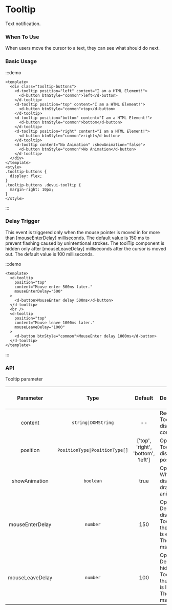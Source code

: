 # Tooltip

Text notification.

### When To Use
When users move the cursor to a text, they can see what should do next.

### Basic Usage

:::demo

```vue
<template>
  <div class="tooltip-buttons">
    <d-tooltip position="left" content="I am a HTML Element!">
      <d-button btnStyle="common">left</d-button>
    </d-tooltip>
    <d-tooltip position="top" content="I am a HTML Element!">
      <d-button btnStyle="common">top</d-button>
    </d-tooltip>
    <d-tooltip position="bottom" content="I am a HTML Element!">
      <d-button btnStyle="common">bottom</d-button>
    </d-tooltip>
    <d-tooltip position="right" content="I am a HTML Element!">
      <d-button btnStyle="common">right</d-button>
    </d-tooltip>
    <d-tooltip content="No Animation" :showAnimation="false">
      <d-button btnStyle="common">No Animation</d-button>
    </d-tooltip>
  </div>
</template>
<style>
.tooltip-buttons {
  display: flex;
}
.tooltip-buttons .devui-tooltip {
  margin-right: 10px;
}
</style>
```

:::

### Delay Trigger

This event is triggered only when the mouse pointer is moved in for more than [mouseEnterDelay] milliseconds. The default value is 150 ms to prevent flashing caused by unintentional strokes. The toolTip component is hidden only after [mouseLeaveDelay] milliseconds after the cursor is moved out. The default value is 100 milliseconds.

:::demo

```vue
<template>
  <d-tooltip
    position="top"
    content="Mouse enter 500ms later."
    mouseEnterDelay="500"
  >
    <d-button>MouseEnter delay 500ms</d-button>
  </d-tooltip>
  <br />
  <d-tooltip
    position="top"
    content="Mouse leave 1000ms later."
    mouseLeaveDelay="1000"
  >
    <d-button btnStyle="common">MouseEnter delay 1000ms</d-button>
  </d-tooltip>
</template>
```

:::

### API

Tooltip parameter

|      Parameter       |              Type              |                Default                | Description                                              | Jump to Demo             | Global Config |
| :-------------: | :----------------------------: | :--------------------------------: | :------------------------------------------------ | --------------------- | ---------- |
|     content     |      `string\|DOMString`       |                 --                 | Required. Tooltip display content                            | [Basic Usage](#basic-usage) |            |
|    position     | `PositionType\|PositionType[]` | ['top', 'right', 'bottom', 'left'] | Optional. Tooltip display position                            | [Basic Usage](#basic-usage) |            |
|  showAnimation  |           `boolean`            |                true                | Optional. Whether to display the drawing animation                            |                       | ✔          |
| mouseEnterDelay |            `number`            |                150                 | Optional. Delay for displaying Tooltip after the mouse is enter. The unit is ms | [Delay Trigger](#delay-trigger) |
| mouseLeaveDelay |            `number`            |                100                 | Optional. Delay for hiding Tooltip after the mouse is leave, The unit is ms | [Delay Trigger](#delay-trigger) |
